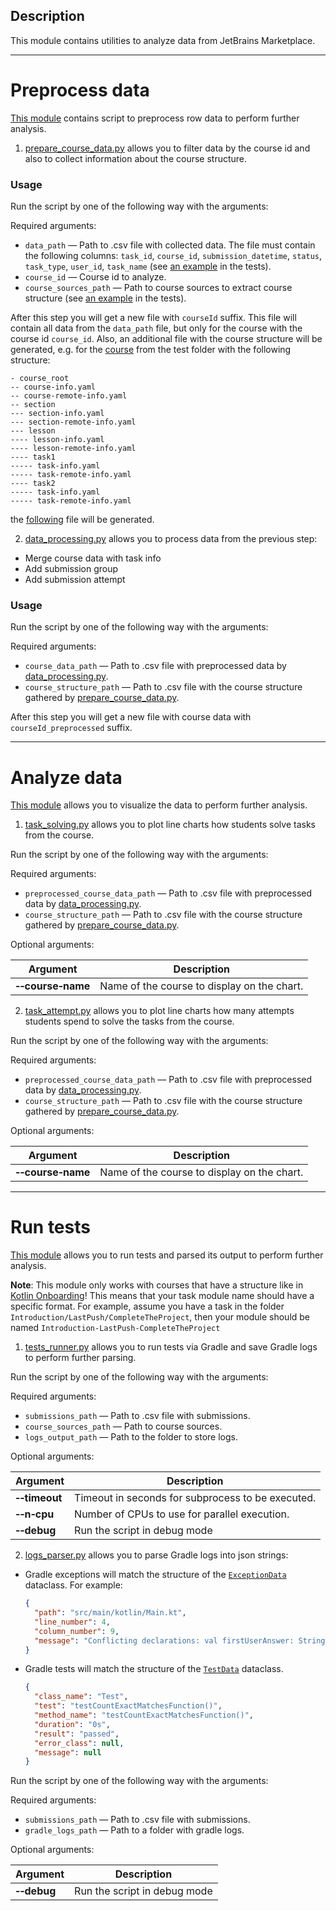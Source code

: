 ## Description

This module contains utilities to analyze data from JetBrains Marketplace.

----

# Preprocess data

[This module](./src/jba/processing) contains script to preprocess row data to perform further analysis.

1. [prepare_course_data.py](./src/jba/processing/prepare_course_data.py) allows you to filter 
data by the course id and also to collect information about the course structure.

### Usage

Run the script by one of the following way with the arguments:

Required arguments:

- `data_path` — Path to .csv file with collected data. The file must contain the following columns: `task_id`, `course_id`, `submission_datetime`, `status`, `task_type`, `user_id`, `task_name` (see [an example](./tests/resources/jba_tests/processing/all_data.csv) in the tests).
- `course_id` — Course id to analyze.
- `course_sources_path` — Path to course sources to extract course structure (see [an example](./tests/resources/jba_tests/processing/course_example) in the tests).

After this step you will get a new file with `courseId` suffix. This file will contain all data from the `data_path` file, but only for the course with the course id `course_id`.
Also, an additional file with the course structure will be generated, e.g. for the [course](./tests/resources/jba_tests/processing/course_example) from the test folder with the following structure:
```text
- course_root
-- course-info.yaml
-- course-remote-info.yaml
-- section
--- section-info.yaml
--- section-remote-info.yaml
--- lesson
---- lesson-info.yaml
---- lesson-remote-info.yaml
---- task1
----- task-info.yaml
----- task-remote-info.yaml
---- task2
----- task-info.yaml
----- task-remote-info.yaml
```

the [following](./tests/resources/jba_tests/processing/course_1_structure_expected.csv) file will be generated.

2. [data_processing.py](./src/jba/processing/data_processing.py) allows you to process data from the previous step:
- Merge course data with task info
- Add submission group
- Add submission attempt

### Usage

Run the script by one of the following way with the arguments:

Required arguments:

- `course_data_path` — Path to .csv file with preprocessed data by [data_processing.py](./src/jba/processing/data_processing.py).
- `course_structure_path` — Path to .csv file with the course structure gathered by [prepare_course_data.py](./src/jba/processing/prepare_course_data.py).

After this step you will get a new file with course data with `courseId_preprocessed` suffix. 

----

# Analyze data

[This module](./src/jba/plots) allows you to visualize the data to perform further analysis.

1. [task_solving.py](./src/jba/plots/task_solving.py) allows you to plot line charts how students solve tasks from the course.

Run the script by one of the following way with the arguments:

Required arguments:

- `preprocessed_course_data_path` — Path to .csv file with preprocessed data by [data_processing.py](./src/jba/processing/data_processing.py).
- `course_structure_path` — Path to .csv file with the course structure gathered by [prepare_course_data.py](./src/jba/processing/prepare_course_data.py).

Optional arguments:

| Argument                            | Description                                 |
|-------------------------------------|---------------------------------------------|
| **&#8209;&#8209;course&#8209;name** | Name of the course to display on the chart. |


2. [task_attempt.py](./src/jba/plots/task_attempt.py) allows you to plot line charts how many attempts students spend to solve the tasks from the course.

Run the script by one of the following way with the arguments:

Required arguments:

- `preprocessed_course_data_path` — Path to .csv file with preprocessed data by [data_processing.py](./src/jba/processing/data_processing.py).
- `course_structure_path` — Path to .csv file with the course structure gathered by [prepare_course_data.py](./src/jba/processing/prepare_course_data.py).

Optional arguments:

| Argument                            | Description                                 |
|-------------------------------------|---------------------------------------------|
| **&#8209;&#8209;course&#8209;name** | Name of the course to display on the chart. |

----

# Run tests

[This module](./src/jba/test_logs) allows you to run tests and parsed its output to perform further analysis.

**Note**: This module only works with courses that have a structure like in [Kotlin Onboarding](https://github.com/jetbrains-academy/kotlin-onboarding-introduction)!
This means that your task module name should have a specific format. For example, assume you have a task in the folder `Introduction/LastPush/CompleteTheProject`, 
then your module should be named `Introduction-LastPush-CompleteTheProject`

1. [tests_runner.py](src/jba/test_logs/tests_runner.py) allows you to run tests via Gradle and save Gradle logs to perform further parsing.

Run the script by one of the following way with the arguments:

Required arguments:
- `submissions_path` — Path to .csv file with submissions.
- `course_sources_path` — Path to course sources.
- `logs_output_path` — Path to the folder to store logs.

Optional arguments:

| Argument                      | Description                                       |
|-------------------------------|---------------------------------------------------|
| **&#8209;&#8209;timeout**     | Timeout in seconds for subprocess to be executed. |
| **&#8209;&#8209;n&#8209;cpu** | Number of CPUs to use for parallel execution.     |
| **&#8209;&#8209;debug**       | Run the script in debug mode                      |


2. [logs_parser.py](src/jba/test_logs/logs_parser.py) allows you to parse Gradle logs into json strings:
- Gradle exceptions will match the structure of the [`ExceptionData`](./src/jba/models/edu_logs.py) dataclass. For example:
  ```json
  {
    "path": "src/main/kotlin/Main.kt", 
    "line_number": 4, 
    "column_number": 9, 
    "message": "Conflicting declarations: val firstUserAnswer: String, val firstUserAnswer: String"
  }
  ```
- Gradle tests will match the structure of the [`TestData`](./src/jba/models/edu_logs.py) dataclass.
  ```json
  {
    "class_name": "Test", 
    "test": "testCountExactMatchesFunction()", 
    "method_name": "testCountExactMatchesFunction()", 
    "duration": "0s", 
    "result": "passed", 
    "error_class": null, 
    "message": null
  }
  ```

Run the script by one of the following way with the arguments:

Required arguments:
- `submissions_path` — Path to .csv file with submissions.
- `gradle_logs_path` — Path to a folder with gradle logs.

Optional arguments:

| Argument                | Description                  |
|-------------------------|------------------------------|
| **&#8209;&#8209;debug** | Run the script in debug mode |
